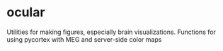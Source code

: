# ocular
Utilities for making figures, especially brain visualizations. Functions for using pycortex with MEG and server-side color maps
